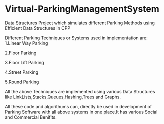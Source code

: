 # Virtual-ParkingManagementSystem
Data Structures Project which simulates different Parking Methods using Efficient Data Structures in CPP

Different Parking Techniques or Systems used in implementation are:
1.Linear Way Parking

2.Floor Parking

3.Floor Lift Parking

4.Street Parking

5.Round Parking

All the above Techniques are implemented using various Data Structures like LinkLists,Stacks,Queues,Hashing,Trees and Graphs.

All these code and algorithums can, directly be used in development of Parking Software with all above systems in one place.It has various 
Social and Commercial Benifits.
